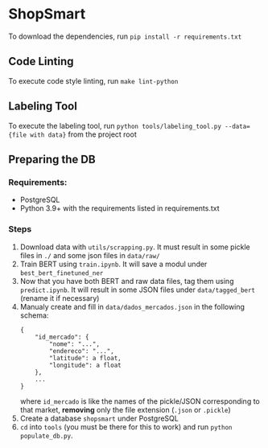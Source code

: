 # ShopSmart

To download the dependencies, run `pip install -r requirements.txt`

## Code Linting
To execute code style linting, run `make lint-python`

## Labeling Tool
To execute the labeling tool, run `python tools/labeling_tool.py --data={file with data}` from the project root

## Preparing the DB
### Requirements:
- PostgreSQL
- Python 3.9+ with the requirements listed in requirements.txt
### Steps
1. Download data with `utils/scrapping.py`. It must result in some pickle files in `./` and some json files in `data/raw/`
2. Train BERT using `train.ipynb`. It will save a modul under `best_bert_finetuned_ner`
3. Now that you have both BERT and raw data files, tag them using `predict.ipynb`. It will result in some JSON files under `data/tagged_bert` (rename it if necessary)
4. Manualy create and fill in `data/dados_mercados.json` in the following schema:
    ```
    {
        "id_mercado": {
            "nome": "...",
            "endereco": "...",
            "latitude": a float,
            "longitude": a float
        },
        ...
    }
    ```
    where `id_mercado` is like the names of the pickle/JSON corresponding to that market, **removing** only the file extension (`.json` or `.pickle`)
5. Create a database `shopsmart` under PostgreSQL
6. `cd` into `tools` (you must be there for this to work) and run `python populate_db.py`.
